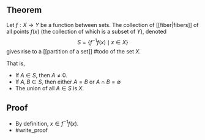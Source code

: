 ## Theorem
Let $f:X\to Y$ be a function between sets. The collection of [[fiber|fibers]] of all points $f(x)$ (the collection of which is a subset of $Y$), denoted $$S = \{f^{-1}f(x)\mid x\in X\}$$ gives rise to a [[partition of a set]] #todo of the set $X$.

That is, 
- If $A \in S$, then $A\neq 0$.
- If $A, B \in S$, then either $A=B$ or $A\cap B = \emptyset$
- The union of all $A \in S$ is $X$. 
## Proof
- By definition, $x\in f^{-1}f(x)$. 
- #write_proof 